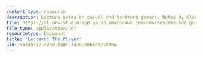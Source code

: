 ```yaml
---
content_type: resource
description: Lecture notes on casual and hardcore gamers. Notes by Clara Rhee.
file: https://ol-ocw-studio-app-qa.s3.amazonaws.com/courses/cms-608-game-design-spring-2008/5a24b322a2cdfadf343908b66927430a_MITCMS_608s08_lec_notes10.pdf
file_type: application/pdf
resourcetype: Document
title: 'Lecture: The Player'
uid: 5a24b322-a2cd-fadf-3439-08b66927430a
---
```

